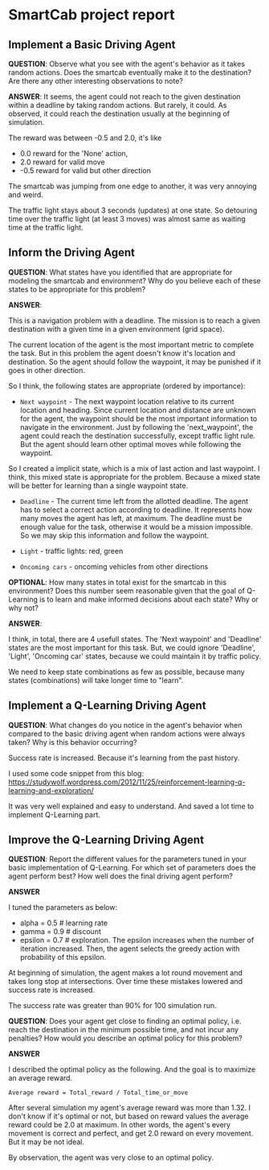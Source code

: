# SmartCab project report

## Implement a Basic Driving Agent


**QUESTION**: Observe what you see with the agent's behavior as it takes random actions. Does the smartcab eventually make it to the destination? Are there any other interesting observations to note?

**ANSWER**:  It seems, the agent could not reach to the given destination within a deadline by taking random actions. But rarely, it could. As observed, it could reach the destination usually at the beginning of simulation.

The reward was between -0.5 and 2.0, it's like
* 0.0 reward for the 'None' action,
* 2.0 reward for valid move
* -0.5 reward for valid but other direction

The smartcab was jumping from one edge to another, it was very annoying and weird.

The traffic light stays about 3 seconds (updates) at one state. So detouring time over the traffic light (at least 3 moves) was almost same as waiting time at the traffic light.

## Inform the Driving Agent

**QUESTION**: What states have you identified that are appropriate for modeling the smartcab and environment? Why do you believe each of these states to be appropriate for this problem?

**ANSWER**:

This is a navigation problem with a deadline. The mission is to reach a given destination with a given time in a given environment (grid space).

The current location of the agent is the most important metric to complete the task. But in this problem the agent doesn't know it's location and destination. So the agent should follow the waypoint, it may be punished if it goes in other direction.

So I think, the following states are appropriate (ordered by importance):

* `Next waypoint` - The next waypoint location relative to its current location and heading. Since current location and distance are unknown for the agent, the waypoint should be the most important information to navigate in the environment. Just by following the 'next_waypoint', the agent could reach the destination successfully, except traffic light rule. But the agent should learn other optimal moves while following the waypoint.

 So I created a implicit state, which is a mix of last action and last waypoint. I think, this mixed state is appropriate for the problem. Because a mixed state will be better for learning than a single waypoint state.

* `Deadline` -  The current time left from the allotted deadline. The agent has to select a correct action according to deadline. It represents how many moves the agent has left, at maximum. The deadline must be enough value for the task, otherwise it would be a mission impossible. So we may skip this information and follow the waypoint.

* `Light` - traffic lights: red, green

* `Oncoming cars` - oncoming vehicles from other directions


**OPTIONAL**: How many states in total exist for the smartcab in this environment? Does this number seem reasonable given that the goal of Q-Learning is to learn and make informed decisions about each state? Why or why not?

**ANSWER**:  

I think, in total, there are 4 usefull states. The 'Next waypoint' and 'Deadline' states are the most important for this task. But, we could ignore 'Deadline', 'Light', 'Oncoming car' states, because we could maintain it by traffic policy.

We need to keep state combinations as few as possible, because many states (combinations) will take longer time to "learn".

## Implement a Q-Learning Driving Agent

**QUESTION**: What changes do you notice in the agent's behavior when compared to the basic driving agent when random actions were always taken? Why is this behavior occurring?

Success rate is increased. Because it's learning from the past history.

I used some code snippet from this blog:
 https://studywolf.wordpress.com/2012/11/25/reinforcement-learning-q-learning-and-exploration/

 It was very well explained and easy to understand. And saved a lot time to implement Q-Learning part.


## Improve the Q-Learning Driving Agent


**QUESTION**: Report the different values for the parameters tuned in your basic implementation of Q-Learning. For which set of parameters does the agent perform best? How well does the final driving agent perform?

**ANSWER**

I tuned the parameters as below:

* alpha = 0.5  # learning rate
* gamma = 0.9  # discount
* epsilon = 0.7 # exploration. The epsilon increases when the number of iteration increased. Then, the agent selects the greedy action with probability of this epsilon.

At beginning of simulation, the agent makes a lot round movement and takes long stop at intersections. Over time these mistakes lowered and success rate is increased.

The success rate was  greater than 90% for 100 simulation run.

**QUESTION**: Does your agent get close to finding an optimal policy, i.e. reach the destination in the minimum possible time, and not incur any penalties? How would you describe an optimal policy for this problem?

**ANSWER**

I described the optimal policy as the following. And the goal is to maximize an average reward.

  ```
  Average reward = Total_reward / Total_time_or_move
  ```

After several simulation my agent's average reward was more than 1.32. I don't know if it's optimal or not, but based on reward values the average reward could be 2.0 at maximum. In other words, the agent's every movement is correct and perfect, and get 2.0 reward on every movement. But it may be not ideal.

By observation, the agent was very close to an optimal policy.
